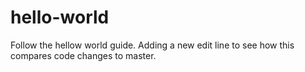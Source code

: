 # hello-world
Follow the hellow world guide.
Adding a new edit line to see how this compares code changes to master.
